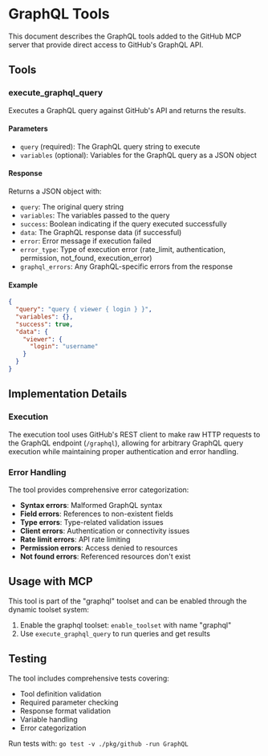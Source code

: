 # GraphQL Tools

This document describes the GraphQL tools added to the GitHub MCP server that provide direct access to GitHub's GraphQL API.

## Tools

### execute_graphql_query

Executes a GraphQL query against GitHub's API and returns the results.

#### Parameters

- `query` (required): The GraphQL query string to execute
- `variables` (optional): Variables for the GraphQL query as a JSON object

#### Response

Returns a JSON object with:

- `query`: The original query string
- `variables`: The variables passed to the query
- `success`: Boolean indicating if the query executed successfully
- `data`: The GraphQL response data (if successful)
- `error`: Error message if execution failed
- `error_type`: Type of execution error (rate_limit, authentication, permission, not_found, execution_error)
- `graphql_errors`: Any GraphQL-specific errors from the response

#### Example

```json
{
  "query": "query { viewer { login } }",
  "variables": {},
  "success": true,
  "data": {
    "viewer": {
      "login": "username"
    }
  }
}
```

## Implementation Details

### Execution

The execution tool uses GitHub's REST client to make raw HTTP requests to the GraphQL endpoint (`/graphql`), allowing for arbitrary GraphQL query execution while maintaining proper authentication and error handling.

### Error Handling

The tool provides comprehensive error categorization:

- **Syntax errors**: Malformed GraphQL syntax
- **Field errors**: References to non-existent fields
- **Type errors**: Type-related validation issues
- **Client errors**: Authentication or connectivity issues
- **Rate limit errors**: API rate limiting
- **Permission errors**: Access denied to resources
- **Not found errors**: Referenced resources don't exist

## Usage with MCP

This tool is part of the "graphql" toolset and can be enabled through the dynamic toolset system:

1. Enable the graphql toolset: `enable_toolset` with name "graphql"
2. Use `execute_graphql_query` to run queries and get results

## Testing

The tool includes comprehensive tests covering:

- Tool definition validation
- Required parameter checking
- Response format validation
- Variable handling
- Error categorization

Run tests with: `go test -v ./pkg/github -run GraphQL`
